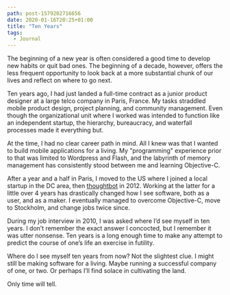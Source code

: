 ```yaml
---
path: post-1579202716656
date: 2020-01-16T20:25+01:00
title: "Ten Years"
tags:
  - Journal
---
```


The beginning of a new year is often considered a good time to develop new habits or quit bad ones. The beginning of a decade, however, offers the less frequent opportunity to look back at a more substantial chunk of our lives and reflect on where to go next.

Ten years ago, I had just landed a full-time contract as a junior product designer at a large telco company in Paris, France. My tasks straddled mobile product design, project planning, and community management. Even though the organizational unit where I worked was intended to function like an independent startup, the hierarchy, bureaucracy, and waterfall processes made it everything but.

At the time, I had no clear career path in mind. All I knew was that I wanted to build mobile applications for a living. My "programming" experience prior to that was limited to Wordpress and Flash, and the labyrinth of memory management has consistently stood between me and learning Objective-C.

After a year and a half in Paris, I moved to the US where I joined a local startup in the DC area, then [thoughtbot](https://thoughtbot.com) in 2012. Working at the latter for a little over 4 years has drastically changed how I see software, both as a user, and as a maker. I eventually managed to overcome Objective-C, move to Stockholm, and change jobs twice since.

During my job interview in 2010, I was asked where I’d see myself in ten years. I don’t remember the exact answer I concocted, but I remember it was utter nonsense. Ten years is a long enough time to make any attempt to predict the course of one’s life an exercise in futility.

Where do I see myself ten years from now? Not the slightest clue. I might still be making software for a living. Maybe running a successful company of one, or two. Or perhaps I’ll find solace in cultivating the land.

Only time will tell.
